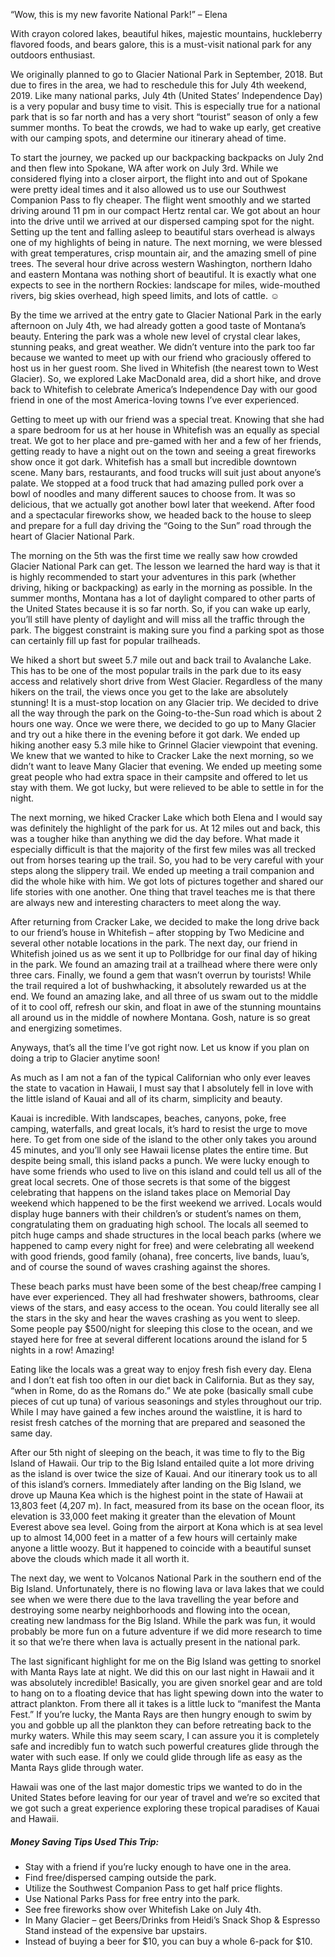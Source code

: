 “Wow, this is my new favorite National Park!” – Elena

With crayon colored lakes, beautiful hikes, majestic mountains, huckleberry flavored foods, and bears galore, this is a must-visit national park for any outdoors enthusiast.

We originally planned to go to Glacier National Park in September, 2018.  But due to fires in the area, we had to reschedule this for July 4th weekend, 2019.  Like many national parks, July 4th (United States’ Independence Day) is a very popular and busy time to visit.  This is especially true for a national park that is so far north and has a very short “tourist” season of only a few summer months.  To beat the crowds, we had to wake up early, get creative with our camping spots, and determine our itinerary ahead of time.

To start the journey, we packed up our backpacking backpacks on July 2nd and then flew into Spokane, WA after work on July 3rd.  While we considered flying into a closer airport, the flight into and out of Spokane were pretty ideal times and it also allowed us to use our Southwest Companion Pass to fly cheaper.  The flight went smoothly and we started driving around 11 pm in our compact Hertz rental car.  We got about an hour into the drive until we arrived at our dispersed camping spot for the night.  Setting up the tent and falling asleep to beautiful stars overhead is always one of my highlights of being in nature.  The next morning, we were blessed with great temperatures, crisp mountain air, and the amazing smell of pine trees.  The several hour drive across western Washington, northern Idaho and eastern Montana was nothing short of beautiful.  It is exactly what one expects to see in the northern Rockies: landscape for miles, wide-mouthed rivers, big skies overhead, high speed limits, and lots of cattle. ☺

By the time we arrived at the entry gate to Glacier National Park in the early afternoon on July 4th, we had already gotten a good taste of Montana’s beauty.  Entering the park was a whole new level of crystal clear lakes, stunning peaks, and great weather.  We didn’t venture into the park too far because we wanted to meet up with our friend who graciously offered to host us in her guest room.  She lived in Whitefish (the nearest town to West Glacier). So, we explored Lake MacDonald area, did a short hike, and drove back to Whitefish to celebrate America’s Independence Day with our good friend in one of the most America-loving towns I’ve ever experienced.

Getting to meet up with our friend was a special treat.  Knowing that she had a spare bedroom for us at her house in Whitefish was an equally as special treat.  We got to her place and pre-gamed with her and a few of her friends, getting ready to have a night out on the town and seeing a great fireworks show once it got dark.  Whitefish has a small but incredible downtown scene.  Many bars, restaurants, and food trucks will suit just about anyone’s palate.  We stopped at a food truck that had amazing pulled pork over a bowl of noodles and many different sauces to choose from.  It was so delicious, that we actually got another bowl later that weekend.  After food and a spectacular fireworks show, we headed back to the house to sleep and prepare for a full day driving the “Going to the Sun” road through the heart of Glacier National Park.

The morning on the 5th was the first time we really saw how crowded Glacier National Park can get.  The lesson we learned the hard way is that it is highly recommended to start your adventures in this park (whether driving, hiking or backpacking) as early in the morning as possible.  In the summer months, Montana has a lot of daylight compared to other parts of the United States because it is so far north.  So, if you can wake up early, you’ll still have plenty of daylight and will miss all the traffic through the park.  The biggest constraint is making sure you find a parking spot as those can certainly fill up fast for popular trailheads.  

We hiked a short but sweet 5.7 mile out and back trail to Avalanche Lake.  This has to be one of the most popular trails in the park due to its easy access and relatively short drive from West Glacier.  Regardless of the many hikers on the trail, the views once you get to the lake are absolutely stunning!  It is a must-stop location on any Glacier trip.  We decided to drive all the way through the park on the Going-to-the-Sun road which is about 2 hours one way.  Once we were there, we decided to go up to Many Glacier and try out a hike there in the evening before it got dark.  We ended up hiking another easy 5.3 mile hike to Grinnel Glacier viewpoint that evening.  We knew that we wanted to hike to Cracker Lake the next morning, so we didn’t want to leave Many Glacier that evening.  We ended up meeting some great people who had extra space in their campsite and offered to let us stay with them.  We got lucky, but were relieved to be able to settle in for the night.

The next morning, we hiked Cracker Lake which both Elena and I would say was definitely the highlight of the park for us.  At 12 miles out and back, this was a tougher hike than anything we did the day before.  What made it especially difficult is that the majority of the first few miles was all trecked out from horses tearing up the trail.  So, you had to be very careful with your steps along the slippery trail.  We ended up meeting a trail companion and did the whole hike with him.  We got lots of pictures together and shared our life stories with one another.  One thing that travel teaches me is that there are always new and interesting characters to meet along the way.

After returning from Cracker Lake, we decided to make the long drive back to our friend’s house in Whitefish – after stopping by Two Medicine and several other notable locations in the park.  The next day, our friend in Whitefish joined us as we sent it up to Pollbridge for our final day of hiking in the park.  We found an amazing trail at a trailhead where there were only three cars.  Finally, we found a gem that wasn’t overrun by tourists!  While the trail required a lot of bushwhacking, it absolutely rewarded us at the end.  We found an amazing lake, and all three of us swam out to the middle of it to cool off, refresh our skin, and float in awe of the stunning mountains all around us in the middle of nowhere Montana.  Gosh, nature is so great and energizing sometimes.  

Anyways, that’s all the time I’ve got right now.  Let us know if you plan on doing a trip to Glacier anytime soon!


As much as I am not a fan of the typical Californian who only ever leaves the state to vacation in Hawaii, I must say that I absolutely fell in love with the little island of Kauai and all of its charm, simplicity and beauty.

Kauai is incredible.  With landscapes, beaches, canyons, poke, free camping, waterfalls, and great locals, it’s hard to resist the urge to move here.  To get from one side of the island to the other only takes you around 45 minutes, and you’ll only see Hawaii license plates the entire time.  But despite being small, this island packs a punch.  We were lucky enough to have some friends who used to live on this island and could tell us all of the great local secrets.  One of those secrets is that some of the biggest celebrating that happens on the island takes place on Memorial Day weekend which happened to be the first weekend we arrived.  Locals would display huge banners with their children’s or student’s names on them, congratulating them on graduating high school.  The locals all seemed to pitch huge camps and shade structures in the local beach parks (where we happened to camp every night for free) and were celebrating all weekend with good friends, good family (ohana), free concerts, live bands, luau’s, and of course the sound of waves crashing against the shores.

These beach parks must have been some of the best cheap/free camping I have ever experienced.  They all had freshwater showers, bathrooms, clear views of the stars, and easy access to the ocean.  You could literally see all the stars in the sky and hear the waves crashing as you went to sleep.  Some people pay $500/night for sleeping this close to the ocean, and we stayed here for free at several different locations around the island for 5 nights in a row!  Amazing!

Eating like the locals was a great way to enjoy fresh fish every day.  Elena and I don’t eat fish too often in our diet back in California.  But as they say, “when in Rome, do as the Romans do.”  We ate poke (basically small cube pieces of cut up tuna) of various seasonings and styles throughout our trip.  While I may have gained a few inches around the waistline, it is hard to resist fresh catches of the morning that are prepared and seasoned the same day.

After our 5th night of sleeping on the beach, it was time to fly to the Big Island of Hawaii.  Our trip to the Big Island entailed quite a lot more driving as the island is over twice the size of Kauai.  And our itinerary took us to all of this island’s corners.  Immediately after landing on the Big Island, we drove up Mauna Kea which is the highest point in the state of Hawaii at 13,803 feet (4,207 m).  In fact, measured from its base on the ocean floor, its elevation is 33,000 feet making it greater than the elevation of Mount Everest above sea level.  Going from the airport at Kona which is at sea level up to almost 14,000 feet in a matter of a few hours will certainly make anyone a little woozy.  But it happened to coincide with a beautiful sunset above the clouds which made it all worth it.

The next day, we went to Volcanos National Park in the southern end of the Big Island.  Unfortunately, there is no flowing lava or lava lakes that we could see when we were there due to the lava travelling the year before and destroying some nearby neighborhoods and flowing into the ocean, creating new landmass for the Big Island.  While the park was fun, it would probably be more fun on a future adventure if we did more research to time it so that we’re there when lava is actually present in the national park.

The last significant highlight for me on the Big Island was getting to snorkel with Manta Rays late at night.  We did this on our last night in Hawaii and it was absolutely incredible!  Basically, you are given snorkel gear and are told to hang on to a floating device that has light spewing down into the water to attract plankton.  From there all it takes is a little luck to “manifest the Manta Fest.”  If you’re lucky, the Manta Rays are then hungry enough to swim by you and gobble up all the plankton they can before retreating back to the murky waters.  While this may seem scary, I can assure you it is completely safe and incredibly fun to watch such powerful creatures glide through the water with such ease.  If only we could glide through life as easy as the Manta Rays glide through water.

Hawaii was one of the last major domestic trips we wanted to do in the United States before leaving for our year of travel and we’re so excited that we got such a great experience exploring these tropical paradises of Kauai and Hawaii.

##### Money Saving Tips Used This Trip:
* Stay with a friend if you’re lucky enough to have one in the area.
* Find free/dispersed camping outside the park.
* Utilize the Southwest Companion Pass to get half price flights.
* Use National Parks Pass for free entry into the park.
* See free fireworks show over Whitefish Lake on July 4th.
* In Many Glacier – get Beers/Drinks from Heidi’s Snack Shop & Espresso Stand instead of the expensive bar upstairs.
* Instead of buying a beer for $10, you can buy a whole 6-pack for $10.

